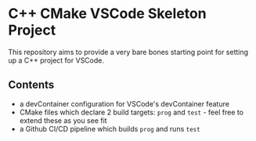 # C++ CMake VSCode Skeleton Project

This repository aims to provide a very bare bones starting point for setting up a C++ project for VSCode.

## Contents

* a devContainer configuration for VSCode's devContainer feature
* CMake files which declare 2 build targets: `prog` and `test` - feel free to extend these as you see fit
* a Github CI/CD pipeline which builds `prog` and runs `test`
